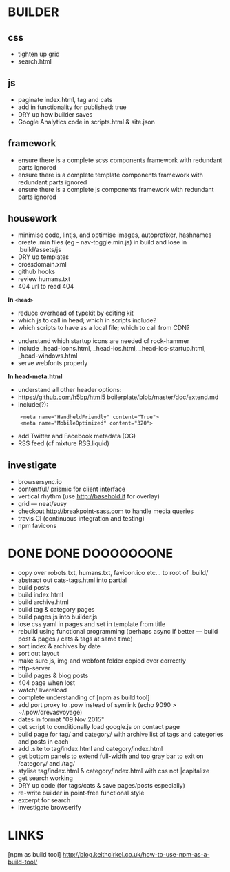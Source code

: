 BUILDER
=======

css
---
- tighten up grid
- search.html

js
--
- paginate index.html, tag and cats
- add in functionality for published: true
- DRY up how builder saves
- Google Analytics code in scripts.html & site.json

framework
---------
- ensure there is a complete scss components framework with redundant parts ignored
- ensure there is a complete template components framework with redundant parts ignored
- ensure there is a complete js components framework with redundant parts ignored

housework
---------
- minimise code, lintjs, and optimise images, autoprefixer, hashnames
- create .min files (eg - nav-toggle.min.js) in build and lose in .build/assets/js 
- DRY up templates
- crossdomain.xml
- github hooks
- review humans.txt
- 404 url to read 404



**In ```<head>```**

- reduce overhead of typekit by editing kit
- which js to call in head; which in scripts include?
- which scripts to have as a local file; which to call from CDN?

<!-- icons -->
- understand which startup icons are needed cf rock-hammer
- include _head-icons.html, _head-ios.html, _head-ios-startup.html, _head-windows.html
- serve webfonts properly



**In head-meta.html**

- understand all other header options:
- https://github.com/h5bp/html5 boilerplate/blob/master/doc/extend.md
- include(?):
```
    <meta name="HandheldFriendly" content="True">
    <meta name="MobileOptimized" content="320">
```
- add Twitter and Facebook metadata (OG)
- RSS feed (cf mixture RSS.liquid)



investigate
-----------
- browsersync.io
- contentful/ prismic for client interface
- vertical rhythm (use http://basehold.it for overlay)
- grid — neat/susy
- checkout http://breakpoint-sass.com to handle media queries
- travis CI (continuous integration and testing)
- npm favicons


DONE DONE DOOOOOOONE
====================
- copy over robots.txt, humans.txt, favicon.ico etc... to root of .build/
- abstract out cats-tags.html into partial
- build posts
- build index.html
- build archive.html
- build tag & category pages
- build pages.js into builder.js
- lose css yaml in pages and set in template from title
- rebuild using functional programming (perhaps async if better — build post & pages / cats & tags at same time)
- sort index & archives by date
- sort out layout
- make sure js, img and webfont folder copied over correctly
- http-server
- build pages & blog posts
- 404 page when lost
- watch/ livereload
- complete understanding of [npm as build tool]
- add port proxy to .pow instead of symlink (echo 9090 > ~/.pow/drevasvoyage)
- dates in format "09 Nov 2015"
- get script to conditionally load google.js on contact page
- build page for tag/ and category/ with archive list of tags and categories and posts in each
- add .site to tag/index.html and category/index.html
- get bottom panels to extend full-width and top gray bar to exit on /category/ and /tag/
- stylise tag/index.html & category/index.html with css not |capitalize
- get search working
- DRY up code (for tags/cats & save pages/posts especially)
- re-write builder in point-free functional style
- excerpt for search
- investigate browserify


LINKS
=====
[npm as build tool] http://blog.keithcirkel.co.uk/how-to-use-npm-as-a-build-tool/